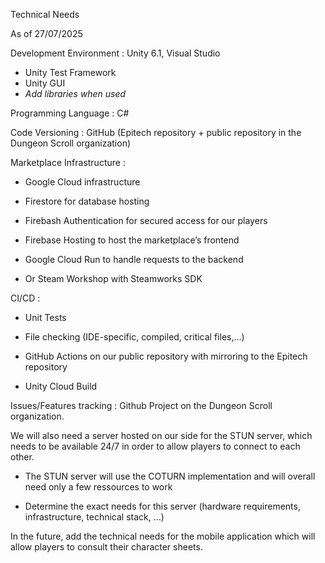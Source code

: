 Technical Needs

As of 27/07/2025

  

Development Environment : Unity 6.1, Visual Studio

-   Unity Test Framework
-  Unity GUI
-  *Add libraries when used*
    

Programming Language : C#

Code Versioning : GitHub (Epitech repository + public repository in the Dungeon Scroll organization)

Marketplace Infrastructure :

-   Google Cloud infrastructure
    

-   Firestore for database hosting
    
-   Firebash Authentication for secured access for our players
    
-   Firebase Hosting to host the marketplace’s frontend
    
-   Google Cloud Run to handle requests to the backend
    

-   Or Steam Workshop with Steamworks SDK
    

CI/CD :

-   Unit Tests
    
-   File checking (IDE-specific, compiled, critical files,...)
    
-   GitHub Actions on our public repository with mirroring to the Epitech repository

- Unity Cloud Build
    

Issues/Features tracking : Github Project on the Dungeon Scroll organization.

  

We will also need a server hosted on our side for the STUN server, which needs to be available 24/7 in order to allow players to connect to each other.

-   The STUN server will use the COTURN implementation and will overall need only a few ressources to work

- Determine the exact needs for this server (hardware requirements, infrastructure, technical stack, …)
    

  

In the future, add the technical needs for the mobile application which will allow players to consult their character sheets.